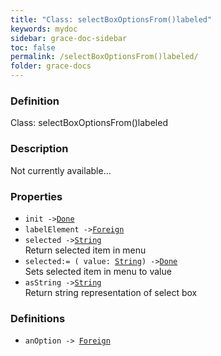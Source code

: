 ```yaml
---
title: "Class: selectBoxOptionsFrom()labeled"
keywords: mydoc
sidebar: grace-doc-sidebar
toc: false
permalink: /selectBoxOptionsFrom()labeled/
folder: grace-docs
---
```


### Definition
Class: selectBoxOptionsFrom()labeled  

### Description
Not currently available...  

### Properties
  
- `init ->`[`Done`](/grace-documentation/404)  
- `labelElement ->`[`Foreign`](/grace-documentation/Foreign)  
- `selected ->`[`String`](/grace-documentation/404)  
Return selected item in menu
- `selected:= ( value: `[`String`](/grace-documentation/404)`) ->`[`Done`](/grace-documentation/404)  
Sets selected item in menu to value
- `asString ->`[`String`](/grace-documentation/404)  
Return string representation of select box

### Definitions
- `anOption -> `[`Foreign`](/grace-documentation/Foreign)  
